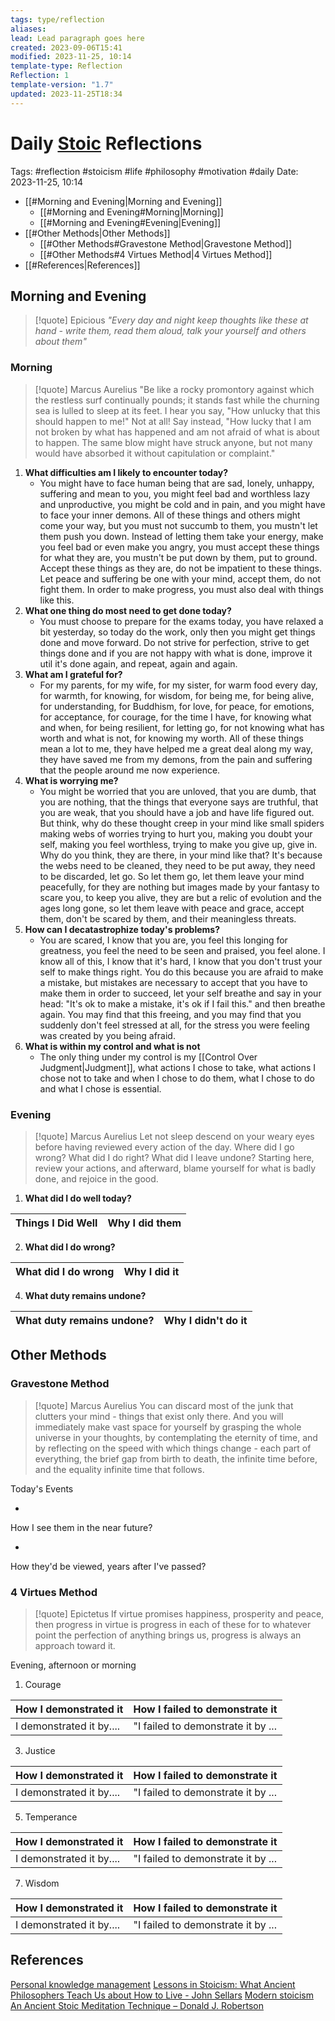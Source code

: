 ```yaml
---
tags: type/reflection
aliases: 
lead: Lead paragraph goes here
created: 2023-09-06T15:41
modified: 2023-11-25, 10:14
template-type: Reflection
Reflection: 1
template-version: "1.7"
updated: 2023-11-25T18:34
---
```



# Daily [Stoic](../SLIP-BOX/Stoicism.md) Reflections

Tags:  #reflection #stoicism #life #philosophy #motivation #daily 
Date: 2023-11-25, 10:14

- [[#Morning and Evening|Morning and Evening]]
	- [[#Morning and Evening#Morning|Morning]]
	- [[#Morning and Evening#Evening|Evening]]
- [[#Other Methods|Other Methods]]
	- [[#Other Methods#Gravestone Method|Gravestone Method]]
	- [[#Other Methods#4 Virtues Method|4 Virtues Method]]
- [[#References|References]]


## Morning and Evening

> [!quote] Epicious 
> _"Every day and night keep thoughts like these at hand - write them, read them aloud, talk your yourself and others about them"_

### Morning

> [!quote] Marcus Aurelius
> "Be like a rocky promontory against which the restless surf continually pounds; it stands fast while the churning sea is lulled to sleep at its feet. I hear you say, "How unlucky that this should happen to me!" Not at all! Say instead, "How lucky that I am not broken by what has happened and am not afraid of what is about to happen. The same blow might have struck anyone, but not many would have absorbed it without capitulation or complaint."

1. **What difficulties am I likely to encounter today?**
	- You might have to face human being that are sad, lonely, unhappy, suffering and mean to you, you might feel bad and worthless lazy and unproductive, you might be cold and in pain, and you might have to face your inner demons. All of these things and others might come your way, but you must not succumb to them, you mustn't let them push you down. Instead of letting them take your energy, make you feel bad or even make you angry, you must accept these things for what they are, you mustn't be put down by them, put to ground. Accept these things as they are, do not be impatient to these things. Let peace and suffering be one with your mind, accept them, do not fight them. In order to make progress, you must also deal with things like this. 
2. **What one thing do most need to get done today?**
	- You must choose to prepare for the exams today, you have relaxed a bit yesterday, so today do the work, only then you might get things done and move forward. Do not strive for perfection, strive to get things done and if you are not happy with what is done, improve it util it's done again, and repeat, again and again.  
1. **What am I grateful for?**
	- For my parents, for my wife, for my sister, for warm food every day, for warmth, for knowing, for wisdom, for being me, for being alive, for understanding, for Buddhism, for love, for peace, for emotions, for acceptance, for courage, for the time I have, for knowing what and when, for being resilient, for letting go, for not knowing what has worth and what is not, for knowing my worth. All of these things mean a lot to me, they have helped me a great deal along my way, they have saved me from my demons, from the pain and suffering that the people around me now experience. 
2. **What is worrying me?**
	- You might be worried that you are unloved, that you are dumb, that you are nothing, that the things that everyone says are truthful, that you are weak, that you should have a job and have life figured out. But think, why do these thought creep in your mind like small spiders making webs of worries trying to hurt you, making you doubt your self, making you feel worthless, trying to make you give up, give in. Why do you think, they are there, in your mind like that? It's because the webs need to be cleaned, they need to be put away, they need to be discarded, let go. So let them go, let them leave your mind peacefully, for they are nothing but images made by your fantasy to scare you, to keep you alive, they are but a relic of evolution and the ages long gone, so let them leave with peace and grace, accept them, don't be scared by them, and their meaningless threats. 
3. **How can I decatastrophize today's problems?**
	- You are scared, I know that you are, you feel this longing for greatness, you feel the need to be seen and praised, you feel alone. I know all of this, I know that it's hard, I know that you don't trust your self to make things right. You do this because you are afraid to make a mistake, but mistakes are necessary to accept that you have to make them in order to succeed, let your self breathe and say in your head: "It's ok to make a mistake, it's ok if I fail this." and then breathe again. You may find that this freeing, and you may find that you suddenly don't feel stressed at all, for the stress you were feeling was created by you being afraid. 
4. **What is within my control and what is not**
	- The only thing under my control is my [[Control Over Judgment|Judgment]], what actions I chose to take, what actions I chose not to take and when I chose to do them, what I chose to do and what I chose is essential. 

### Evening

> [!quote] Marcus Aurelius
> Let not sleep descend on your weary eyes before having reviewed every action of the day. Where did I go wrong? What did I do right? What did I leave undone? Starting here, review your actions, and afterward, blame yourself for what is badly done, and rejoice in the good.

1. **What did I do well today?**

| Things I Did Well | Why I did them |
| ------------------- | ---------------- |

2. **What did I do wrong?**

| What did I do wrong | Why I did it |
| ------------------- | ---------------- |

4. **What duty remains undone?**

| What duty remains undone? | Why I didn't do it |
| ------------------- | ---------------- |

## Other Methods

### Gravestone Method

> [!quote] Marcus Aurelius
> You can discard most of the junk that clutters your mind - things that exist only there. And you will immediately make vast space for yourself by grasping the whole universe in your thoughts, by contemplating the eternity of time, and by reflecting on the speed with which things change - each part of everything, the brief gap from birth to death, the infinite time before, and the equality infinite time that follows. 

Today's Events 

-

How I see them in the near future? 

-

How they'd be viewed, years after I've passed?

### 4 Virtues Method

> [!quote] Epictetus 
> If virtue promises happiness, prosperity and peace, then progress in virtue is progress in each of these for to whatever point the perfection of anything brings us, progress is always an approach toward it.

Evening, afternoon or morning

1. Courage 

| How I demonstrated it  | How I failed to demonstrate it |
| ------------------- | ---------------- |
| I demonstrated it by....                 | "I failed to demonstrate it by ...              |

3. Justice

| How I demonstrated it  | How I failed to demonstrate it |
| ------------------- | ---------------- |
| I demonstrated it by....                 | "I failed to demonstrate it by ...             

5. Temperance

| How I demonstrated it  | How I failed to demonstrate it |
| ------------------- | ---------------- |
| I demonstrated it by....                 | "I failed to demonstrate it by ...             

7. Wisdom

| How I demonstrated it  | How I failed to demonstrate it |
| ------------------- | ---------------- |
| I demonstrated it by....                 | "I failed to demonstrate it by ...             

## References

[Personal knowledge management](Personal%20knowledge%20management.md)
[Lessons in Stoicism: What Ancient Philosophers Teach Us about How to Live - John Sellars](https://books.google.cz/books/about/Lessons_in_Stoicism.html?id=ky84zQEACAAJ&redir_esc=y)
[Modern stoicism](https://modernstoicism.com/)
[An Ancient Stoic Meditation Technique – Donald J. Robertson](https://donaldrobertson.name/2017/03/22/an-ancient-stoic-meditation-technique/)



